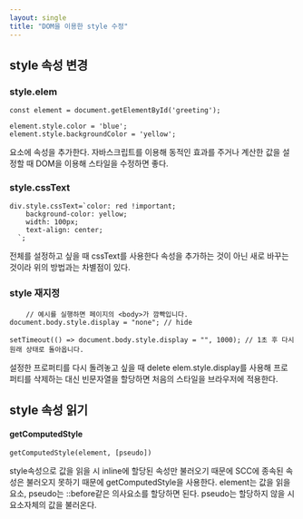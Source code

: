 ```yaml
---
layout: single
title: "DOM을 이용한 style 수정"
---
```

## style 속성 변경

### style.elem

    const element = document.getElementById('greeting');
    
    element.style.color = 'blue';
    element.style.backgroundColor = 'yellow';
	
요소에 속성을 추가한다.
자바스크립트를 이용해 동적인 효과를 주거나 계산한 값을 설정할 때 DOM을 이용해 스타일을 수정하면 좋다.

### style.cssText

    div.style.cssText=`color: red !important;
        background-color: yellow;
        width: 100px;
        text-align: center;
      `;

전체를 설정하고 싶을 때 cssText를 사용한다 속성을 추가하는 것이 아닌 새로 바꾸는 것이라 위의 방법과는 차별점이 있다.

### style 재지정

	    // 예시를 실행하면 페이지의 <body>가 깜빡입니다.
    document.body.style.display = "none"; // hide
    
    setTimeout(() => document.body.style.display = "", 1000); // 1초 후 다시 원래 상태로 돌아옵니다.
	

설정한 프로퍼티를 다시 돌려놓고 싶을 때 delete elem.style.display를 사용해 프로퍼티를 삭제하는 대신 빈문자열을 할당하면 처음의 스타일을 브라우저에 적용한다.

## style 속성 읽기

#### getComputedStyle

    getComputedStyle(element, [pseudo])
	
style속성으로 값을 읽을 시 inline에 할당된 속성만 불러오기 때문에 SCC에 종속된 속성은 불러오지 못하기 때문에 getComputedStyle을 사용한다.
element는 값을 읽을 요소, pseudo는 ::before같은 의사요소를 할당하면 된다. pseudo는 할당하지 않을 시 요소자체의 값을 불러온다.
